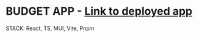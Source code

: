 # BUDGET APP - **[Link to deployed app](https://budget-app-react-ts.netlify.app/)**

STACK: React, TS, MUI, Vite, Pnpm
